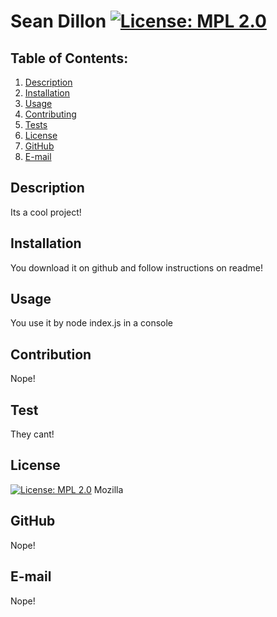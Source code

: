 # Sean Dillon [![License: MPL 2.0](https://img.shields.io/badge/License-MPL%202.0-brightgreen.svg)](https://opensource.org/licenses/MPL-2.0)
  ## Table of Contents:
  1. [Description](#description) 
  2. [Installation](#installation)
  3. [Usage](#usage)  
  4. [Contributing](#contribution)
  5. [Tests](#test)
  6. [License](#license)
  7. [GitHub](#github)
  8. [E-mail](#e-mail)
## Description
Its a cool project! 
## Installation
You download it on github and follow instructions on readme!
## Usage
You use it by node index.js in a console
## Contribution
Nope!
## Test
They cant!
## License
[![License: MPL 2.0](https://img.shields.io/badge/License-MPL%202.0-brightgreen.svg)](https://opensource.org/licenses/MPL-2.0) Mozilla
## GitHub
Nope!
## E-mail
Nope!
